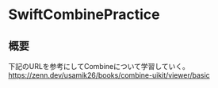 # SwiftCombinePractice
## 概要
下記のURLを参考にしてCombineについて学習していく。 <br>https://zenn.dev/usamik26/books/combine-uikit/viewer/basic<br>
